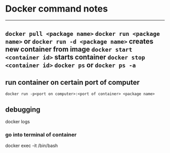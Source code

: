 # Docker command notes
---
`docker pull <package name>`
`docker run <package name>` or `docker run -d <package name>` creates new container from image
`docker start <container id>` starts container
`docker stop <container id>`
`docker ps` or `docker ps -a`
---
## run container on certain port of computer
`docker run -p<port on computer>:<port of container> <package name>` 

## debugging
docker logs <container id>
### go into terminal of container
docker exec -it <container id> /bin/bash

